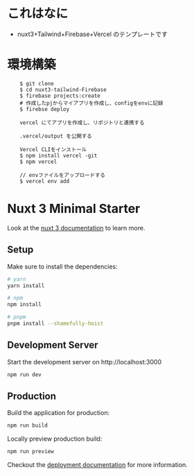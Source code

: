 # これはなに

- nuxt3+Tailwind+Firebase+Vercel のテンプレートです

# 環境構築

```
    $ git clone
    $ cd nuxt3-tailwind-Firebase
    $ firebase projects:create
    # 作成したpjからマイアプリを作成し、configをenvに記録
    $ firebse deploy

    vercel にてアプリを作成し、リポジトリと連携する

    .vercel/output を公開する
```

```
    Vercel CLIをインストール
    $ npm install vercel -git
    $ npm vercel 

    // envファイルをアップロードする
    $ vercel env add
```

# Nuxt 3 Minimal Starter

Look at the [nuxt 3 documentation](https://v3.nuxtjs.org) to learn more.

## Setup

Make sure to install the dependencies:

```bash
# yarn
yarn install

# npm
npm install

# pnpm
pnpm install --shamefully-hoist
```

## Development Server

Start the development server on http://localhost:3000

```bash
npm run dev
```

## Production

Build the application for production:

```bash
npm run build
```

Locally preview production build:

```bash
npm run preview
```

Checkout the [deployment documentation](https://v3.nuxtjs.org/guide/deploy/presets) for more information.
